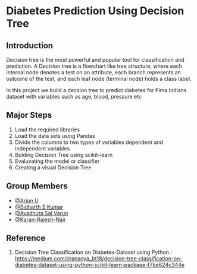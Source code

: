 
# Diabetes Prediction Using Decision Tree 
## Introduction 
Decision tree is the most powerful and popular tool for 
classification and prediction. A Decision tree is a flowchart like 
tree structure, where each internal node denotes a test on an 
attribute, each branch represents an outcome of the test, and 
each leaf node (terminal node) holds a class label. 

In this project we build a decsion tree to predict diabetes for
Pima Indians dataset with variables such as age, blood, pressure etc


## Major Steps
1. Load the required libraries
2. Load the data sets using Pandas 
3. Divide the columns to  two types of variables dependent and independent variables
4. Bulding Decision Tree using scikit-learn
5. Evaluvating the model or classifier 
6. Creating a visual Decision Tree
## Group Members
- [@Arjun U](https://github.com/Arjun2099) 
- [@Sidharth S Kumar](https://github.com/Sidharthssk)
- [@Avadhuta Sai Varun](https://github.com/saivarun4002)
- [@Karan-Rajesh-Nair](https://github.com/Karan-Rajesh-Nair)
## Reference 
1. Decision Tree Classification on Diabetes-Dataset using Python :
https://medium.com/@ananya_bt18/decision-tree-classification-on-diabetes-dataset-using-python-scikit-learn-package-f7be624c344e

